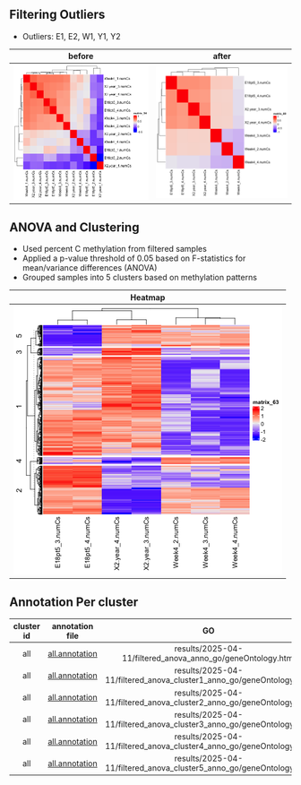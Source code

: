 

## Filtering Outliers 
- Outliers: E1, E2, W1, Y1, Y2

| before | after |
| :-: | :-: |
| ![sample_correlation](merged_anova_pval005_cor.png ) | ![filtered_correlation]( filtered_anova_cor.png ) |

## ANOVA and Clustering
- Used percent C methylation from filtered samples
- Applied a p-value threshold of 0.05 based on F-statistics for mean/variance differences (ANOVA)
- Grouped samples into 5 clusters based on methylation patterns

| Heatmap |
| :-: | 
|  ![filtered_heatmap]( filtered_anova_heatmap.png ) |


## Annotation Per cluster

| cluster id | annotation file | GO |
| :-: | :-: | :-: |
| all | [all.annotation](filtered_anova_anno.tsv) | results/2025-04-11/filtered_anova_anno_go/geneOntology.html |
| all | [all.annotation](filtered_anova_cluster1_anno.tsv) | results/2025-04-11/filtered_anova_cluster1_anno_go/geneOntology.html |
| all | [all.annotation](filtered_anova_cluster2_anno.tsv) | results/2025-04-11/filtered_anova_cluster2_anno_go/geneOntology.html |
| all | [all.annotation](filtered_anova_cluster3_anno.tsv) | results/2025-04-11/filtered_anova_cluster3_anno_go/geneOntology.html |
| all | [all.annotation](filtered_anova_cluster4_anno.tsv) | results/2025-04-11/filtered_anova_cluster4_anno_go/geneOntology.html |
| all | [all.annotation](filtered_anova_cluster5_anno.tsv) | results/2025-04-11/filtered_anova_cluster5_anno_go/geneOntology.html |
